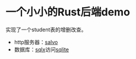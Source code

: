# 一个小小的Rust后端demo

实现了一个student表的增删改查。

- http服务器：[salvo](https://salvo.rs/)
- 数据库：[sqlx](https://github.com/launchbadge/sqlx)访问[sqlite](https://www.sqlite.org/)